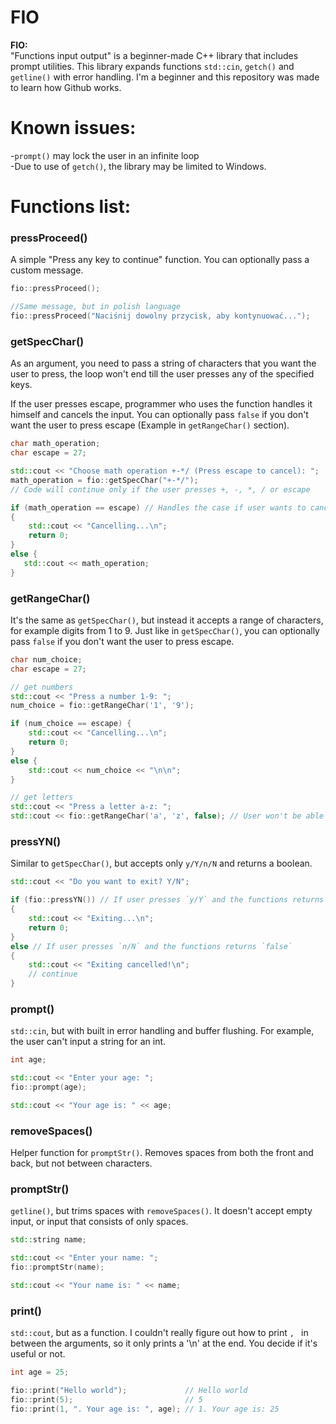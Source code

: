 # FIO

**FIO:**<br>
"Functions input output" is a beginner-made C++ library that includes prompt utilities.
This library expands functions `std::cin`, `getch()` and `getline()` with error handling.
I'm a beginner and this repository was made to learn how Github works. 

# Known issues:

-`prompt()` may lock the user in an infinite loop<br>
-Due to use of `getch()`, the library may be limited to Windows.

# Functions list:

### pressProceed()
A simple "Press any key to continue" function.
You can optionally pass a custom message.

```cpp
fio::pressProceed();

//Same message, but in polish language
fio::pressProceed("Naciśnij dowolny przycisk, aby kontynuować...");
```

### getSpecChar()
As an argument, you need to pass a string of characters that you want the user to press,
the loop won't end till the user presses any of the specified keys.

If the user presses escape, programmer who uses the function handles it himself and cancels the input.
You can optionally pass `false` if you don't want the user to press escape (Example in `getRangeChar()` section).

```cpp
char math_operation;
char escape = 27;

std::cout << "Choose math operation +-*/ (Press escape to cancel): ";
math_operation = fio::getSpecChar("+-*/");
// Code will continue only if the user presses +, -, *, / or escape

if (math_operation == escape) // Handles the case if user wants to cancel
{ 
    std::cout << "Cancelling...\n";
    return 0;
}
else {
   std::cout << math_operation;
}
```

### getRangeChar()
It's the same as `getSpecChar()`, but instead it accepts a range of characters, for example digits from 1 to 9.
Just like in `getSpecChar()`, you can optionally pass `false` if you don't want the user to press escape.

```cpp
char num_choice;
char escape = 27;

// get numbers
std::cout << "Press a number 1-9: ";
num_choice = fio::getRangeChar('1', '9');

if (num_choice == escape) {
    std::cout << "Cancelling...\n";
    return 0;
}
else {
    std::cout << num_choice << "\n\n";
}

// get letters
std::cout << "Press a letter a-z: ";
std::cout << fio::getRangeChar('a', 'z', false); // User won't be able to cancel due to "false" parameter
```

### pressYN()
Similar to `getSpecChar()`, but accepts only `y/Y/n/N` and returns a boolean.

```cpp
std::cout << "Do you want to exit? Y/N";

if (fio::pressYN()) // If user presses `y/Y` and the functions returns `true`
{
    std::cout << "Exiting...\n";
    return 0;
}
else // If user presses `n/N` and the functions returns `false`
{
    std::cout << "Exiting cancelled!\n";
    // continue
}
```

### prompt()
`std::cin`, but with built in error handling and buffer flushing.
For example, the user can't input a string for an int.

```cpp
int age;

std::cout << "Enter your age: ";
fio::prompt(age);

std::cout << "Your age is: " << age;
```

### removeSpaces()
Helper function for `promptStr()`.
Removes spaces from both the front and back, but not between characters.

### promptStr()
`getline()`, but trims spaces with `removeSpaces()`.
It doesn't accept empty input, or input that consists of only spaces.

```cpp
std::string name;

std::cout << "Enter your name: ";
fio::promptStr(name);

std::cout << "Your name is: " << name;
```

### print()
``std::cout``, but as a function. I couldn't really figure out how to print `, ` in between the arguments, so it only prints a '\n' at the end.
You decide if it's useful or not.

```cpp
int age = 25;

fio::print("Hello world");             // Hello world
fio::print(5);                         // 5
fio::print(1, ". Your age is: ", age); // 1. Your age is: 25
```
